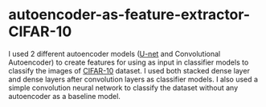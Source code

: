 # autoencoder-as-feature-extractor-CIFAR-10

I used 2 different autoencoder models ([U-net](https://arxiv.org/pdf/1505.04597.pdf) and Convolutional Autoencoder) to create features for using as input in classifier models to classify the images of [CIFAR-10](https://www.cs.toronto.edu/~kriz/cifar.html) dataset. I used both stacked dense layer and dense layers after convolution layers as classifier models. I also used a simple convolution neural network to classify the dataset without any autoencoder as a baseline model.
